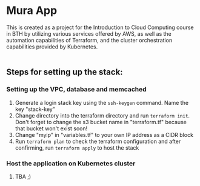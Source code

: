 # Mura App
This is created as a project for the Introduction to Cloud Computing course in BTH by utilizing various services offered by AWS, as well as the automation capabilities of Terraform, and the cluster orchestration capabilities provided by Kubernetes.
<br> <br>
## Steps for setting up the stack:
### Setting up the VPC, database and memcached
1. Generate a login stack key using the `ssh-keygen` command. Name the key "stack-key"
2. Change directory into the terraform directory and run `terraform init`. Don't forget to change the s3 bucket name in "terraform.tf" because that bucket won't exist soon!
3. Change "myip" in "variables.tf" to your own IP address as a CIDR block
4. Run `terraform plan` to check the terraform configuration and after confirming, run `terraform apply` to host the stack
### Host the application on Kubernetes cluster
1. TBA ;)
